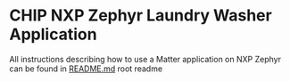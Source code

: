 ﻿# CHIP NXP Zephyr Laundry Washer Application

All instructions describing how to use a Matter application on NXP Zephyr can be
found in [README.md](../../../all-clusters-app/nxp/zephyr/README.md) root readme
